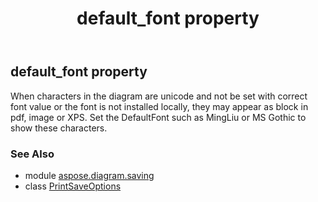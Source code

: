 ﻿---
title: default_font property
second_title: Aspose.Diagram for Python via .NET API References
description: 
type: docs
weight: 50
url: /python-net/aspose.diagram.saving/printsaveoptions/default_font/
is_root: false
---

## default_font property


When characters in the diagram are unicode and not be set with correct font value or the font is not installed locally,
they may appear as block in pdf, image or XPS.
Set the DefaultFont such as MingLiu or MS Gothic to show these characters.

### See Also
* module [aspose.diagram.saving](../../)
* class [PrintSaveOptions](/diagram/python-net/aspose.diagram.saving/printsaveoptions)
